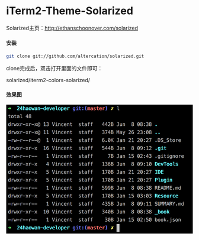 # iTerm2-Theme-Solarized

Solarized主页：http://ethanschoonover.com/solarized

#### 安装

```bash
git clone git://github.com/altercation/solarized.git
```

clone完成后，双击打开里面的文件即可：

solarized/iterm2-colors-solarized/

#### 效果图

![](../../images/iTerm2-theme-solarized.png)